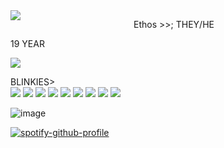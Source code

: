 <img src="https://i.pinimg.com/originals/8e/45/f5/8e45f5693e994c1616d74a1ef026cb8d.gif" align="left"/>
<p align="center">
Ethos >>; THEY/HE</p>
19 YEAR 

![](https://komarev.com/ghpvc/?username=Ethiily)
<br clear="left"/>

BLINKIES>
<br clear="left"/>
<img src="https://64.media.tumblr.com/68bb9e71ec030bfeb579002c6761aa36/e4f8c035f1add387-c1/s100x200/4e71c3046aa1c1762b708bd37a59d32adce5bb6c.gifv"/>  <img src="https://64.media.tumblr.com/3cbffba621ab1f258639809f22eb6fe9/8102d034afa52614-77/s400x600/63cdd4cb6e9a8a33e7c8cb38dfb3cf2a479c8f06.gifv"/> <img src="https://64.media.tumblr.com/7288c929848491a37af56f346c854981/b85abb62f5d40bba-bc/s250x400/bfd2ec6f13cd92d31181671fde257be5f420ec95.gifv"/> <img src="https://64.media.tumblr.com/867d93bf10e89cc66cc9e1d00a9ec36b/daa0fddf21ff9628-c5/s100x200/47c73261ed166f529d7fbb085e82c81d6cb9b15d.pnj"/> <img src="https://64.media.tumblr.com/1646edadb9af792d820f05c6b1e7dfcb/2f8834b47d90034d-af/s250x400/699cafc7b95a3208924665b4dcc3be2bf34326f4.pnj"/> <img src="https://64.media.tumblr.com/dee4f1cf86232cb9dc505c03b98f5043/4ce41699b051c695-85/s400x600/b545509867f0820600e5328936960d41295ebf32.gifv"/> <img src="https://64.media.tumblr.com/603280bb25174fe4ab92aa165ef7d0a8/321aa268678c99b9-ff/s100x200/d28fa8f73c9bd03444110b6b310f5a53cc2bd5eb.gifv"/> <img src="https://64.media.tumblr.com/8799dd967b05d6d25073496ada2dcee6/7fd8de99c27e763a-fc/s100x200/a7bb7effcc93fe312a39d4878981617c455f008f.gifv"/> <img src="https://64.media.tumblr.com/fd64dfed52686e5bfa8456ac44369e84/32971ec037eaf543-91/s100x200/83e0dc3f831e99185344a86ab836477d7e5062fb.pnj"/>


![image](https://github.com/user-attachments/assets/5e48a0f5-007b-4c39-b219-0902ad30c6df)

[![spotify-github-profile](https://spotify-github-profile.kittinanx.com/api/view?uid=6z68c5h5e1swo9dld5kmka3b3&cover_image=true&theme=default&show_offline=false&background_color=121212&interchange=false&bar_color=a00d0d)](https://github.com/kittinan/spotify-github-profile)

